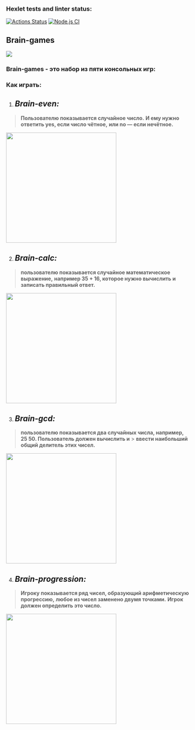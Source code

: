 ### Hexlet tests and linter status:
[![Actions Status](https://github.com/usernaimandrey/frontend-project-lvl1/workflows/hexlet-check/badge.svg)](https://github.com/usernaimandrey/frontend-project-lvl1/actions)
[![Node.js CI](https://github.com/usernaimandrey/frontend-project-lvl1/actions/workflows/node.js.yml/badge.svg)](https://github.com/usernaimandrey/frontend-project-lvl1/actions/workflows/node.js.yml)
## **Brain-games**
<a href="https://codeclimate.com/github/usernaimandrey/frontend-project-lvl1/maintainability"><img src="https://api.codeclimate.com/v1/badges/96bd2726f3fc9b72a08b/maintainability" /></a>

### **Brain-games** - это набор из пяти консольных игр:
### Как играть:
1. ## *Brain-even:*
> **Пользователю показывается случайное число.** 
> **И ему нужно ответить yes, если число чётное,** 
> **или no — если нечётное.**

<a href="https://asciinema.org/a/405124" target="_blank"><img src="https://asciinema.org/a/405124.svg" height="300" /></a>

2. ## *Brain-calc:*
> **пользователю показывается случайное математическое выражение,** 
> **например 35 + 16, которое нужно вычислить и записать правильный ответ.**

<a href="https://asciinema.org/a/405316" target="_blank"><img src="https://asciinema.org/a/405316.svg" height="300" /></a>

3. ## *Brain-gcd:*
> **пользователю показывается два случайных числа, например, 25 50. Пользователь должен вычислить и** > **ввести наибольший общий делитель этих чисел.**

<a href="https://asciinema.org/a/405317" target="_blank"><img src="https://asciinema.org/a/405317.svg" height="300" /></a>

4. ## *Brain-progression:*
> **Игроку показывается ряд чисел, образующий арифметическую прогрессию,**
> **любое из чисел заменено  двумя точками.** 
> **Игрок должен определить это число.**

<a href="https://asciinema.org/a/405437" target="_blank"><img src="https://asciinema.org/a/405437.svg" height="300" /></a>
